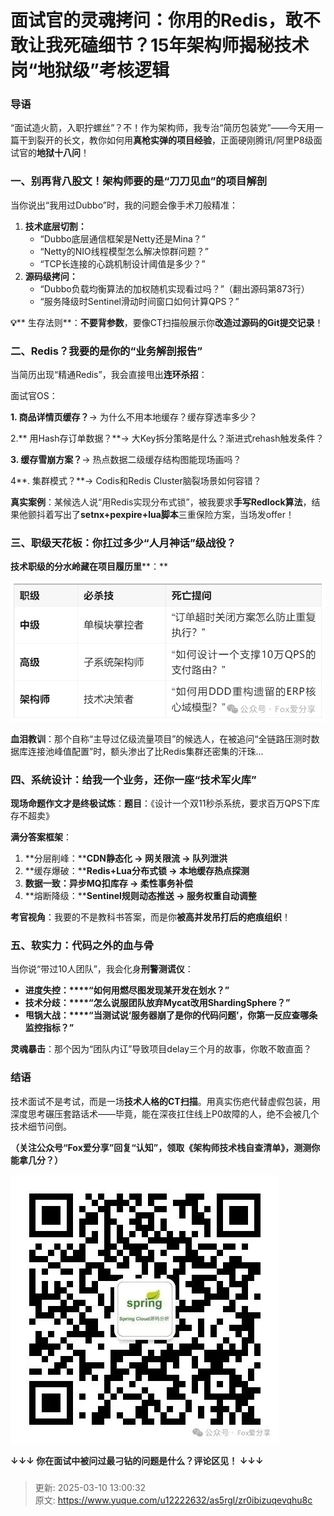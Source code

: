 # 面试官的灵魂拷问：你用的Redis，敢不敢让我死磕细节？15年架构师揭秘技术岗“地狱级”考核逻辑

### **导语**
“面试造火箭，入职拧螺丝”？不！作为架构师，我专治“简历包装党”——今天用一篇干到裂开的长文，教你如何用**真枪实弹的项目经验**，正面硬刚腾讯/阿里P8级面试官的**地狱十八问**！

### **一、别再背八股文！架构师要的是“刀刀见血”的项目解剖**
当你说出“我用过Dubbo”时，我的问题会像手术刀般精准：

1. **技术底层切割：**
    - “Dubbo底层通信框架是Netty还是Mina？”
    - “Netty的NIO线程模型怎么解决惊群问题？”
    - “TCP长连接的心跳机制设计阈值是多少？”
2. **源码级拷问：**
    - “Dubbo负载均衡算法的加权随机实现看过吗？”（翻出源码第873行）
    - “服务降级时Sentinel滑动时间窗口如何计算QPS？”

**💡**** 生存法则**：**不要背参数**，要像CT扫描般展示你**改造过源码的Git提交记录**！

### **二、Redis？我要的是你的“业务解剖报告”**
当简历出现“精通Redis”，我会直接甩出**连环杀招**：

面试官OS： 

**1. 商品详情页缓存？**→ 为什么不用本地缓存？缓存穿透率多少？

2.** 用Hash存订单数据？**→ 大Key拆分策略是什么？渐进式rehash触发条件？  

**3. 缓存雪崩方案？**→ 热点数据二级缓存结构图能现场画吗？ 

4**. 集群模式？**→ Codis和Redis Cluster脑裂场景如何容错？  

**真实案例**<font style="color:rgba(0, 0, 0, 0.87);">：</font><font style="color:rgba(0, 0, 0, 0.87);">某候选人说“用Redis实现分布式锁”，被我要求</font>**手写Redlock算法**<font style="color:rgba(0, 0, 0, 0.87);">，结果他颤抖着写出了</font>**setnx+pexpire+lua脚本**<font style="color:rgba(0, 0, 0, 0.87);">三重保险方案，当场发offer！</font>

### **三、职级天花板：你扛过多少“人月神话”级战役？**
**技术职级的分水岭藏在项目履历里****：**

![1739512582077-d8e7d028-e5fd-482c-a536-d5122f766ebd.png](./img/hDtwQtUtr16-NfFp/1739512582077-d8e7d028-e5fd-482c-a536-d5122f766ebd-084023.png)

**血泪教训**：那个自称“主导过亿级流量项目”的候选人，在被追问“全链路压测时数据库连接池峰值配置”时，额头渗出了比Redis集群还密集的汗珠...

### **四、系统设计：给我一个业务，还你一座“技术军火库”**
**现场命题作文才是终极试炼**：**题目**：《设计一个双11秒杀系统，要求百万QPS下库存不超卖》

**满分答案框架**：

1. **分层削峰：****CDN静态化 → 网关限流 → 队列泄洪**
2. **缓存爆破：****Redis+Lua分布式锁 → 本地缓存热点探测**
3. **数据一致：异步MQ扣库存 → 柔性事务补偿**
4. **熔断降级：****Sentinel规则动态推送 → 服务权重自动调整**

**考官视角**：我要的不是教科书答案，而是你**被高并发吊打后的疤痕组织**！

### **五、软实力：代码之外的血与骨**
当你说“带过10人团队”，我会化身**刑警测谎仪**：

+ **进度失控：****“如何用燃尽图发现某开发在划水？”**
+ **技术分歧：****“怎么说服团队放弃Mycat改用ShardingSphere？”**
+ **甩锅大战：****“当测试说‘服务器崩了是你的代码问题’，你第一反应查哪条监控指标？”**

**灵魂暴击**：那个因为“团队内讧”导致项目delay三个月的故事，你敢不敢直面？

### **结语**
技术面试不是考试，而是一场**技术人格的CT扫描**。用真实伤疤代替虚假包装，用深度思考碾压套路话术——毕竟，能在深夜扛住线上P0故障的人，绝不会被几个技术细节问倒。

**<font style="color:rgba(0, 0, 0, 0.87);">（关注公众号“Fox爱分享”回复“认知”，领取《架构师技术栈自查清单》，测测你能拿几分？）</font>**

![1739512582008-77a784a7-d1bb-4fae-9839-f1da6c7c5183.jpeg](./img/hDtwQtUtr16-NfFp/1739512582008-77a784a7-d1bb-4fae-9839-f1da6c7c5183-147940.jpeg)

**<font style="color:rgba(0, 0, 0, 0.87);">↓↓↓ 你在面试中被问过最刁钻的问题是什么？评论区见！ ↓↓↓</font>**

**<font style="color:rgba(0, 0, 0, 0.87);"></font>**

**<font style="color:rgba(0, 0, 0, 0.87);"></font>**

### 




> 更新: 2025-03-10 13:00:32  
> 原文: <https://www.yuque.com/u12222632/as5rgl/zr0ibizuqevqhu8c>